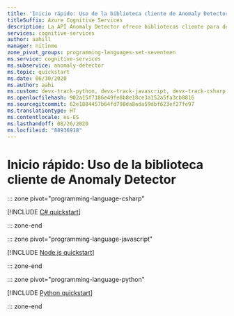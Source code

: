 ```yaml
---
title: 'Inicio rápido: Uso de la biblioteca cliente de Anomaly Detector'
titleSuffix: Azure Cognitive Services
description: La API Anomaly Detector ofrece bibliotecas cliente para detectar anomalías en la serie de datos en forma de lote o en los datos de streaming.
services: cognitive-services
author: aahill
manager: nitinme
zone_pivot_groups: programming-languages-set-seventeen
ms.service: cognitive-services
ms.subservice: anomaly-detector
ms.topic: quickstart
ms.date: 06/30/2020
ms.author: aahi
ms.custom: devx-track-python, devx-track-javascript, devx-track-csharp
ms.openlocfilehash: 902a15f7186e49fe8b8e18ce3a152a5fa3cb8816
ms.sourcegitcommit: 62e1884457b64fd798da8ada59dbf623ef27fe97
ms.translationtype: HT
ms.contentlocale: es-ES
ms.lasthandoff: 08/26/2020
ms.locfileid: "88936918"
---
```

# <a name="quickstart-use-the-anomaly-detector-client-library"></a>Inicio rápido: Uso de la biblioteca cliente de Anomaly Detector

::: zone pivot="programming-language-csharp"

[!INCLUDE [C# quickstart](../includes/quickstarts/anomaly-detector-client-library-csharp.md)]

::: zone-end

::: zone pivot="programming-language-javascript"

[!INCLUDE [Node.js quickstart](../includes/quickstarts/anomaly-detector-client-library-javascript.md)]

::: zone-end

::: zone pivot="programming-language-python"

[!INCLUDE [Python quickstart](../includes/quickstarts/anomaly-detector-client-library-python.md)]

::: zone-end
